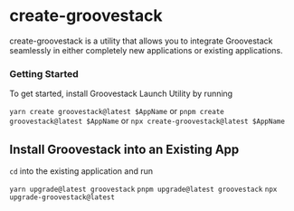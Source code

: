 # create-groovestack
create-groovestack is a utility that allows you to integrate Groovestack
seamlessly in either completely new applications or existing applications.

### Getting Started

To get started, install Groovestack Launch Utility by running

`yarn create groovestack@latest $AppName` or
`pnpm create groovestack@latest $AppName` or
`npx create-groovestack@latest $AppName`

## Install Groovestack into an Existing App

`cd` into the existing application and run

`yarn upgrade@latest groovestack`
`pnpm upgrade@latest groovestack`
`npx upgrade-groovestack@latest`
